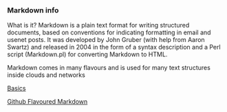 ### Markdown info

What is it? 
Markdown is a plain text format for writing structured documents, based on conventions for indicating formatting in email and usenet posts. It was developed by John Gruber (with help from Aaron Swartz) and released in 2004 in the form of a syntax description and a Perl script (Markdown.pl) for converting Markdown to HTML.

Markdown comes in many flavours and is used for many text structures inside clouds and networks

[Basics](http://assemble.io/docs)

[Github Flavoured Markdown](https://github.github.com/gfm/)

